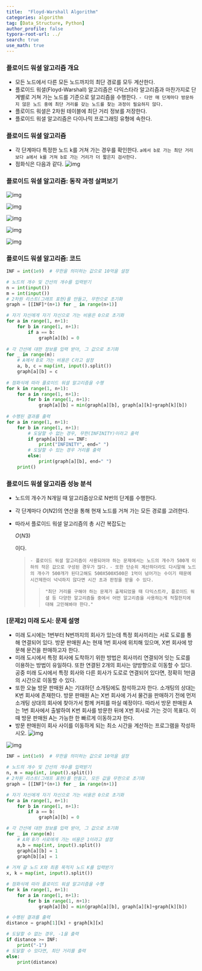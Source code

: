 ```yaml
---
title:  "Floyd-Warshall Algorithm"
categories: algorithm
tag: [Data_Structure, Python]
author_profile: false
typora-root-url: ../
search: true
use_math: true
---
```


### 플로이드 워셜 알고리즘 개요

- 모든 노드에서 다른 모든 노드까지의 최단 경로를 모두 계산한다.
- 플로이드 워셜(Floyd-Warshall) 알고리즘은 다익스타라 알고리즘과 마찬가지로 단계별로 거쳐 가는 노드를 기준으로 알고리즘을 수행한다.
  `- 다만 매 단계마다 방문하지 않은 노드 중에 최단 거리를 갖는 노드를 찾는 과정이 필요하지 않다.`
- 플로이드 워셜은 2차원 테이블에 최단 거리 정보를 저장한다.
- 플로이드 워셜 알고리즘은 다이나믹 프로그래밍 유형에 속한다.

### 플로이드 워셜 알고리즘

- 각 단계마다 특정한 노드 k를 거쳐 가는 경우를 확인한다.
  `a에서 b로 가는 최단 거리보다 a에서 k를 거쳐 b로 가는 거리가 더 짧은지 검사한다.`
- 점화식은 다음과 같다.
  ![img](https://velog.velcdn.com/images/yeahxne/post/49758fa2-3f7a-40fe-8aa0-c7256ebe3ebe/image.png)

### 플로이드 워셜 알고리즘: 동작 과정 살펴보기

![img](https://velog.velcdn.com/images/yeahxne/post/17d7d274-b698-4eb3-a19f-5d17c045a5f0/image.png)

![img](https://velog.velcdn.com/images/yeahxne/post/fde7b157-93c0-4123-9512-be795e19d2c1/image.png)

![img](https://velog.velcdn.com/images/yeahxne/post/e3648d31-f2d1-4c4d-b20d-c2515e34d2ac/image.png)

![img](https://velog.velcdn.com/images/yeahxne/post/c8ccd4fd-3ca4-4bb4-b96d-ef163483f9b6/image.png)

![img](https://velog.velcdn.com/images/yeahxne/post/25d15eb4-1f1a-4ea4-9c1e-bb3e8319654c/image.png)

### 플로이드 워셜 알고리즘: 코드

```python
INF = int(1e9)  # 무한을 의미하는 값으로 10억을 설정

# 노드의 개수 및 간선의 개수를 입력받기
n = int(input())
m = int(input())
# 2차원 리스트(그래프 표현)를 만들고, 무한으로 초기화
graph = [[INF]*(n+1) for _ in range(n+1)]

# 자기 자신에게 자기 자신으로 가는 비용은 0으로 초기화
for a in range(1, n+1):
	for b in range(1, n+1):
    	if a == b:
        	graph[a][b] = 0
            
# 각 간선에 대한 정보를 입력 받아, 그 값으로 초기화
for _ in range(m):
	# A에서 B로 가는 비용은 C라고 설정
    a, b, c = map(int, input().split())
    graph[a][b] = c
    
# 점화식에 따라 플로이드 워셜 알고리즘을 수행
for k in range(1, n+1):
	for a in range(1, n+1):
    	for b in range(1, n+1):
        	graph[a][b] = min(graph[a][b], graph[a][k]+graph[k][b])
            
# 수행된 결과를 출력
for a in range(1, n+1):
	for b in range(1, n+1):
    	# 도달할 수 없는 경우, 무한(INFINITY)이라고 출력
        if graph[a][b] == INF:
        	print("INFINITY", end=" ")
        # 도달할 수 있는 경우 거리를 출력
        else:
        	print(graph[a][b], end=" ")
    print()
```

### 플로이드 워셜 알고리즘 성능 분석

- 노드의 개수가 N개일 때 알고리즘상으로 N번의 단계를 수행한다.

- 각 단계마다 *O*(*N*2)의 연산을 통해 현재 노드를 거쳐 가는 모든 경로를 고려한다.

- 따라서 플로이드 워셜 알고리즘의 총 시간 복잡도는

   

  *O*(*N*3)

  이다.

  > `- 플로이드 워셜 알고리즘이 사용되어야 하는 문제에서는 노드의 개수가 500개 이하의 작은 값으로 구성된 경우가 많다.`
  > `- 또한 단순히 계산하더라도 다시말해 노드의 개수가 500개가 된다고해도 500X500X500은 1억이 넘어가는 수이기 때문에 시간제한이 넉넉하지 않다면 시간 초과 판정을 받을 수 있다.`
  >
  > > `"최단 거리를 구해야 하는 문제가 출제되었을 때 다익스트라, 플로이드 워셜 등 다양한 알고리즘들 중에서 어떤 알고리즘을 사용하는게 적절한지에 대해 고민해봐야 한다."`

### [문제2] 미래 도시: 문제 설명

- 미래 도시에는 1번부터 N번까지의 회사가 있는데 특정 회사끼리는 서로 도로를 통해 연결되어 있다. 방문 판매원 A는 현재 1번 회사에 위치해 있으며, X번 회사에 방문해 문건을 판매하고자 한다.
- 미래 도시에서 특정 회사에 도착하기 위한 방법은 회사끼리 연결되어 잇는 도로를 이용하는 방법이 유일하다. 또한 연결된 2개의 회사는 양방향으로 이동할 수 있다. 공중 미래 도시에서 특정 회사와 다른 회사가 도로로 연결되어 있다면, 정확히 1만큼의 시간으로 이동할 수 있다.
- 또한 오늘 방문 판매원 A는 기대하던 소개팅에도 참석하고자 한다. 소개팅의 상대는 K번 회사에 존재한다. 방문 판매원 A는 X번 회사에 가서 물건을 판매하기 전에 먼저 소개팅 상대의 회사에 찾아가서 함께 커피를 마실 예정이다. 따라서 방문 판매원 A는 1번 회사에서 출발하여 K번 회사를 방문한 뒤에 X번 회사로 가는 것이 목표다. 이때 방문 판매원 A는 가능한 한 빠르게 이동하고자 한다.
- 방문 판매원이 회사 사이를 이동하게 되는 최소 시간을 계산하는 프로그램을 작성하시오.
  ![img](https://velog.velcdn.com/images/yeahxne/post/c2ece4d9-3ae1-4754-9861-b5048925f727/image.png)

![img](https://velog.velcdn.com/images/yeahxne/post/16d74f47-c58c-43db-a861-2cd3f50153c5/image.png)

```python
INF = int(1e9)  # 무한을 의미하는 값으로 10억을 설정

# 노드의 개수 및 간선의 개수를 입력받기
n, m = map(int, input().split())
# 2차원 리스트(그래프 표현)를 만들고, 모든 값을 무한으로 초기화
graph = [[INF]*(n+1) for _ in range(n+1)]

# 자기 자신에게 자기 자신으로 가는 비용은 0으로 초기화
for a in range(1, n+1):
	for b in range(1, n+1):
    	if a == b:
        	graph[a][b] = 0

# 각 간선에 대한 정보를 입력 받아, 그 값으로 초기화
for _ in range(m):
	# A와 B가 서로에게 가는 비용은 1이라고 설정
    a,b = map(int, input().split())
    graph[a][b] = 1
    graph[b][a] = 1
    
# 거쳐 갈 노드 X와 최종 목적지 노드 K를 입력받기
x, k = map(int, input().split())

# 점화식에 따라 플로이드 워셜 알고리즘을 수행
for k in range(1, n+1):
	for a in range(1, n+1):
    	for b in range(1, n+1):
        	graph[a][b] = min(graph[a][b], graph[a][k]+graph[k][b])

# 수행된 결과를 출력
distance = graph[1][k] + graph[k][x]

# 도달할 수 없는 경우, -1을 출력
if distance >= INF:
	print("-1")
# 도달할 수 있다면, 최단 거리를 출력
else:
	print(distance)
```